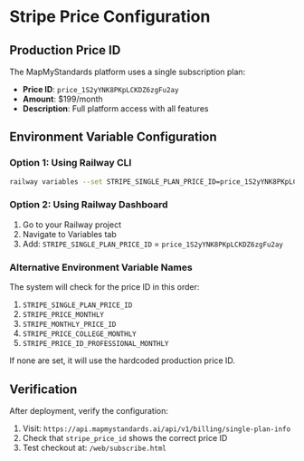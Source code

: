 # Stripe Price Configuration

## Production Price ID
The MapMyStandards platform uses a single subscription plan:
- **Price ID**: `price_1S2yYNK8PKpLCKDZ6zgFu2ay`
- **Amount**: $199/month
- **Description**: Full platform access with all features

## Environment Variable Configuration

### Option 1: Using Railway CLI
```bash
railway variables --set STRIPE_SINGLE_PLAN_PRICE_ID=price_1S2yYNK8PKpLCKDZ6zgFu2ay
```

### Option 2: Using Railway Dashboard
1. Go to your Railway project
2. Navigate to Variables tab
3. Add: `STRIPE_SINGLE_PLAN_PRICE_ID` = `price_1S2yYNK8PKpLCKDZ6zgFu2ay`

### Alternative Environment Variable Names
The system will check for the price ID in this order:
1. `STRIPE_SINGLE_PLAN_PRICE_ID`
2. `STRIPE_PRICE_MONTHLY` 
3. `STRIPE_MONTHLY_PRICE_ID`
4. `STRIPE_PRICE_COLLEGE_MONTHLY`
5. `STRIPE_PRICE_ID_PROFESSIONAL_MONTHLY`

If none are set, it will use the hardcoded production price ID.

## Verification
After deployment, verify the configuration:
1. Visit: `https://api.mapmystandards.ai/api/v1/billing/single-plan-info`
2. Check that `stripe_price_id` shows the correct price ID
3. Test checkout at: `/web/subscribe.html`
